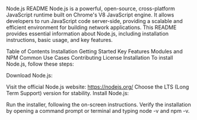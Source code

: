 
Node.js README
Node.js is a powerful, open-source, cross-platform JavaScript runtime built on Chrome's V8 JavaScript engine. It allows developers to run JavaScript code server-side, providing a scalable and efficient environment for building network applications. This README provides essential information about Node.js, including installation instructions, basic usage, and key features.

Table of Contents
Installation
Getting Started
Key Features
Modules and NPM
Common Use Cases
Contributing
License
Installation
To install Node.js, follow these steps:

Download Node.js:

Visit the official Node.js website: https://nodejs.org/
Choose the LTS (Long Term Support) version for stability.
Install Node.js:

Run the installer, following the on-screen instructions.
Verify the installation by opening a command prompt or terminal and typing node -v and npm -v.
